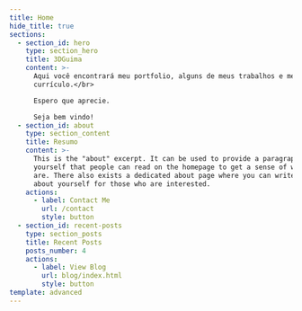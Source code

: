 ```yaml
---
title: Home
hide_title: true
sections:
  - section_id: hero
    type: section_hero
    title: 3DGuima
    content: >-
      Aqui você encontrará meu portfolio, alguns de meus trabalhos e meu
      currículo.</br>

      Espero que aprecie.

      Seja bem vindo!
  - section_id: about
    type: section_content
    title: Resumo
    content: >-
      This is the "about" excerpt. It can be used to provide a paragraph about
      yourself that people can read on the homepage to get a sense of who you
      are. There also exists a dedicated about page where you can write more
      about yourself for those who are interested.
    actions:
      - label: Contact Me
        url: /contact
        style: button
  - section_id: recent-posts
    type: section_posts
    title: Recent Posts
    posts_number: 4
    actions:
      - label: View Blog
        url: blog/index.html
        style: button
template: advanced
---
```

